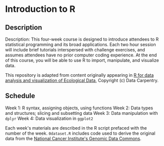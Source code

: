 # Introduction to R

## Description

Description: This four-week course is designed to introduce attendees to R statistical programming and its broad applications. 
Each two hour session will include brief tutorials interspersed with challenge exercises, and assumes attendees have no prior 
computer coding experience. At the end of this course, you will be able to use R to import, manipulate, and visualize data.

This repository is adapted from content originally appearing in 
[R for data analysis and visualization of Ecological Data](https://datacarpentry.org/R-ecology-lesson/),
Copyright (c) Data Carpentry. 


## Schedule

Week 1: R syntax, assigning objects, using functions
Week 2: Data types and structures; slicing and subsetting data
Week 3: Data manipulation with `dplyr`
Week 4: Data visualization in `ggplot2`

Each week's materials are described in the R script prefaced with the number of the week. 
`0dataset.R` includes code used to derive the original data from the 
[National Cancer Institute's Genomic Data Commons](https://gdc.cancer.gov).
